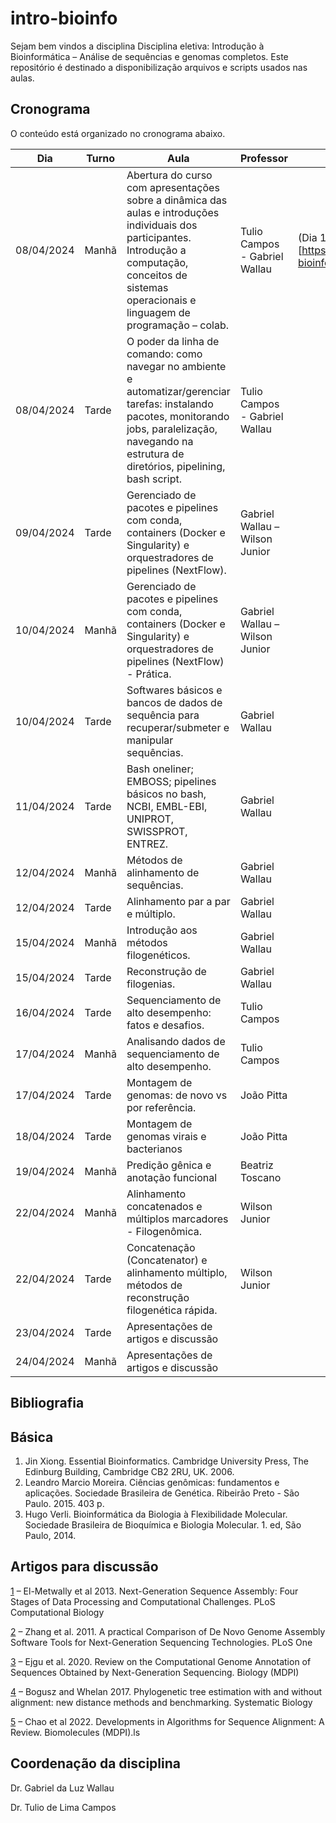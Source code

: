 # intro-bioinfo

Sejam bem vindos a disciplina Disciplina eletiva: Introdução à Bioinformática – Análise de sequências e genomas completos.
Este repositório é destinado a disponibilização arquivos e scripts usados nas aulas.

## Cronograma

O conteúdo está organizado no cronograma abaixo.

| Dia        | Turno | Aula                                                                                                                                                                                                        | Professor                      | Conteúdo                                                                        |
|------------|-------|-------------------------------------------------------------------------------------------------------------------------------------------------------------------------------------------------------------|--------------------------------|---------------------------------------------------------------------------------|
| 08/04/2024 | Manhã | Abertura do curso com apresentações sobre a dinâmica das aulas e introduções individuais dos participantes. Introdução a computação, conceitos de sistemas operacionais e linguagem de programação – colab. | Tulio Campos - Gabriel Wallau  | (Dia 1)[https://github.com/WallauBioinfo/intro-bioinfo/tree/main/classes/day_1] |
| 08/04/2024 | Tarde | O poder da linha de comando: como navegar no ambiente e automatizar/gerenciar tarefas: instalando pacotes, monitorando jobs, paralelização, navegando na estrutura de diretórios, pipelining, bash script.  | Tulio Campos - Gabriel Wallau  |                                                                                 |
| 09/04/2024 | Tarde | Gerenciado de pacotes e pipelines com conda, containers (Docker e Singularity) e orquestradores de pipelines (NextFlow).                                                                                    | Gabriel Wallau – Wilson Junior |                                                                                 |
| 10/04/2024 | Manhã | Gerenciado de pacotes e pipelines com conda, containers (Docker e Singularity) e orquestradores de pipelines (NextFlow) - Prática.                                                                          | Gabriel Wallau – Wilson Junior |                                                                                 |
| 10/04/2024 | Tarde | Softwares básicos e bancos de dados de sequência para recuperar/submeter e manipular sequências.                                                                                                            | Gabriel Wallau                 |                                                                                 |
| 11/04/2024 | Tarde | Bash oneliner; EMBOSS; pipelines básicos no bash, NCBI, EMBL-EBI, UNIPROT, SWISSPROT, ENTREZ.                                                                                                               | Gabriel Wallau                 |                                                                                 |
| 12/04/2024 | Manhã | Métodos de alinhamento de sequências.                                                                                                                                                                       | Gabriel Wallau                 |                                                                                 |
| 12/04/2024 | Tarde | Alinhamento par a par e múltiplo.                                                                                                                                                                           | Gabriel Wallau                 |                                                                                 |
| 15/04/2024 | Manhã | Introdução aos métodos filogenéticos.                                                                                                                                                                       | Gabriel Wallau                 |                                                                                 |
| 15/04/2024 | Tarde | Reconstrução de filogenias.                                                                                                                                                                                 | Gabriel Wallau                 |                                                                                 |
| 16/04/2024 | Tarde | Sequenciamento de alto desempenho: fatos e desafios.                                                                                                                                                        | Tulio Campos                   |                                                                                 |
| 17/04/2024 | Manhã | Analisando dados de sequenciamento de alto desempenho.                                                                                                                                                      | Tulio Campos                   |                                                                                 |
| 17/04/2024 | Tarde | Montagem de genomas: de novo vs por referência.                                                                                                                                                             | João Pitta                     |                                                                                 |
| 18/04/2024 | Tarde | Montagem de genomas virais e bacterianos                                                                                                                                                                    | João Pitta                     |                                                                                 |
| 19/04/2024 | Manhã | Predição gênica e anotação funcional                                                                                                                                                                        | Beatriz Toscano                |                                                                                 |
| 22/04/2024 | Manhã | Alinhamento concatenados e múltiplos marcadores - Filogenômica.                                                                                                                                             | Wilson Junior                  |                                                                                 |
| 22/04/2024 | Tarde | Concatenação (Concatenator) e alinhamento múltiplo, métodos de reconstrução filogenética rápida.                                                                                                            | Wilson Junior                  |                                                                                 |
| 23/04/2024 | Tarde | Apresentações de artigos e discussão                                                                                                                                                                        |                                |                                                                                 |
| 24/04/2024 | Manhã | Apresentações de artigos e discussão                                                                                                                                                                        |                                |                                                                                 |

## Bibliografia

## Básica

1. Jin Xiong. Essential Bioinformatics. Cambridge University Press, The Edinburg Building, Cambridge CB2 2RU, UK. 2006.
2. Leandro Marcio Moreira. Ciências genômicas: fundamentos e aplicações. Sociedade Brasileira de Genética. Ribeirão Preto - São Paulo. 2015. 403 p.
3. Hugo Verli. Bioinformática da Biologia à Flexibilidade Molecular. Sociedade Brasileira de Bioquímica e Biologia Molecular. 1. ed, São Paulo, 2014.

## Artigos para discussão

[1](https://www.ncbi.nlm.nih.gov/pmc/articles/PMC3861042/) – El-Metwally et al 2013. Next-Generation Sequence Assembly: Four Stages of Data Processing and Computational Challenges. PLoS Computational Biology

[2](https://journals.plos.org/plosone/article?id=10.1371/journal.pone.0017915) – Zhang et al. 2011. A practical Comparison of De Novo Genome Assembly Software Tools for Next-Generation Sequencing Technologies. PLoS One

[3](https://pubmed.ncbi.nlm.nih.gov/32962098/) – Ejgu et al. 2020. Review on the Computational Genome Annotation of Sequences Obtained by Next-Generation Sequencing. Biology (MDPI)

[4](https://academic.oup.com/sysbio/article/66/2/218/2670096) – Bogusz and Whelan 2017. Phylogenetic tree estimation with and without alignment: new distance methods and benchmarking. Systematic Biology

[5](https://pubmed.ncbi.nlm.nih.gov/35454135/) – Chao et al 2022. Developments in Algorithms for Sequence Alignment: A Review. Biomolecules (MDPI).ls

## Coordenação da disciplina

Dr. Gabriel da Luz Wallau

Dr. Tulio de Lima Campos

